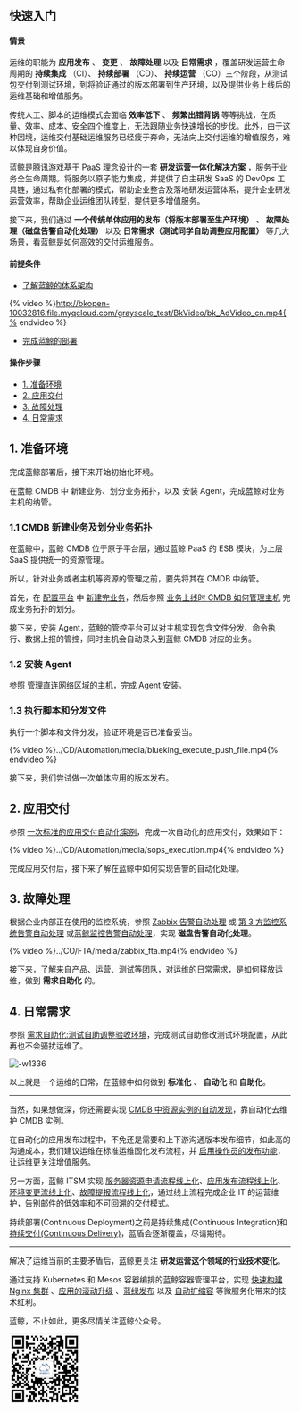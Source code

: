## 快速入门

#### 情景 

运维的职能为 **应用发布** 、 **变更** 、 **故障处理** 以及 **日常需求** ，覆盖研发运营生命周期的 **持续集成** （CI）、 **持续部署** （CD）、 **持续运营** （CO）三个阶段，从测试包交付到测试环境，到将验证通过的版本部署到生产环境，以及提供业务上线后的运维基础和增值服务。

传统人工、脚本的运维模式会面临 **效率低下** 、 **频繁出错背锅** 等等挑战，在质量、效率、成本、安全四个维度上，无法跟随业务快速增长的步伐。此外，由于这种困境，运维交付基础运维服务已经疲于奔命，无法向上交付运维的增值服务，难以体现自身价值。

蓝鲸是腾讯游戏基于 PaaS 理念设计的一套 **研发运营一体化解决方案** ，服务于业务全生命周期。将服务以原子能力集成，并提供了自主研发 SaaS 的 DevOps 工具链，通过私有化部署的模式，帮助企业整合及落地研发运营体系，提升企业研发运营效率，帮助企业运维团队转型，提供更多增值服务。

接下来，我们通过 **一个传统单体应用的发布（将版本部署至生产环境）** 、 **故障处理（磁盘告警自动化处理）** 以及 **日常需求（测试同学自助调整应用配置）** 等几大场景，看蓝鲸是如何高效的交付运维服务。

#### 前提条件 

- [了解蓝鲸的体系架构](https://docs.bk.tencent.com/introduction/introduction.html#introduction)

{% video %}http://bkopen-10032816.file.myqcloud.com/grayscale_test/BkVideo/bk_AdVideo_cn.mp4{% endvideo %}

- [完成蓝鲸的部署](https://docs.bk.tencent.com/bkce_install_guide/)

#### 操作步骤 

- [1. 准备环境](#Prepare_environment)
- [2. 应用交付](#Application_delivery)
- [3. 故障处理](#Fault_auto_recovery)
- [4. 日常需求](#Request)

## 1. 准备环境 
完成蓝鲸部署后，接下来开始初始化环境。

在蓝鲸 CMDB 中 新建业务、划分业务拓扑，以及 安装 Agent，完成蓝鲸对业务主机的纳管。

### 1.1 CMDB 新建业务及划分业务拓扑
在蓝鲸中，蓝鲸 CMDB 位于原子平台层，通过蓝鲸 PaaS 的 ESB 模块，为上层 SaaS 提供统一的资源管理。

所以，针对业务或者主机等资源的管理之前，要先将其在 CMDB 中纳管。

首先，在 [配置平台](https://docs.bk.tencent.com/cmdb/) 中 [新建完业务](https://docs.bk.tencent.com/cmdb/Introduction.html#%EF%BC%881%EF%BC%89%E6%96%B0%E5%BB%BA%E4%B8%9A%E5%8A%A1)，然后参照 [业务上线时 CMDB 如何管理主机](CD/CMDB_management_hosts.md) 完成业务拓扑的划分。

接下来，安装 Agent，蓝鲸的管控平台可以对主机实现包含文件分发、命令执行、数据上报的管控，同时主机会自动录入到蓝鲸 CMDB 对应的业务。

### 1.2 安装 Agent

参照 [管理直连网络区域的主机](CD/Hybrid_cloud_management.md#Direct_network_management)，完成 Agent 安装。

### 1.3 执行脚本和分发文件

执行一个脚本和文件分发，验证环境是否已准备妥当。

{% video %}../CD/Automation/media/blueking_execute_push_file.mp4{% endvideo %}


接下来，我们尝试做一次单体应用的版本发布。

## 2. 应用交付 

参照 [一次标准的应用交付自动化案例](CD/application_deployment.md)，完成一次自动化的应用交付，效果如下：

{% video %}../CD/Automation/media/sops_execution.mp4{% endvideo %}

完成应用交付后，接下来了解在蓝鲸中如何实现告警的自动化处理。

## 3. 故障处理 

根据企业内部正在使用的监控系统，参照 [Zabbix 告警自动处理](CO/Zabbix_Alarm_processing_automation.md) 或 [第 3 方监控系统告警自动处理](REST_API_PUSH_Alarm_processing_automation.md) 或[蓝鲸监控告警自动处理](CO/Bkmonitor_Alarm_processing_automation.md)，实现 **磁盘告警自动化处理**。

{% video %}../CO/FTA/media/zabbix_fta.mp4{% endvideo %}

接下来，了解来自产品、运营、测试等团队，对运维的日常需求，是如何释放运维，做到 **需求自助化** 的。

## 4. 日常需求 

参照 [需求自助化:测试自助调整验收环境](CD/Demand_self-service.md)，完成测试自助修改测试环境配置，从此再也不会骚扰运维了。

![-w1336](/CD/media/15638726755169.jpg)

以上就是一个运维的日常，在蓝鲸中如何做到 **标准化** 、 **自动化** 和 **自助化**。

---

当然，如果想做深，你还需要实现 [CMDB 中资源实例的自动发现](CD/CMDB_CI_auto_discovery_MySQL.md)，靠自动化去维护 CMDB 实例。

在自动化的应用发布过程中，不免还是需要和上下游沟通版本发布细节，如此高的沟通成本，我们建议运维在标准运维固化发布流程，并 [启用操作员的发布功能](CD/ops_half_automation.md)，让运维更关注增值服务。

另一方面，蓝鲸 ITSM 实现 [服务器资源申请流程线上化](CO/Service_Request.md)、[应用发布流程线上化](CO/Release_Management.md)、[环境变更流线上化](CO/Change_Management.md)、[故障提报流程线上化](CO/Incident_Management.md)，通过线上流程完成企业 IT 的运营维护，告别邮件的低效率和不可回溯的交付模式。

持续部署(Continuous Deployment)之前是持续集成(Continuous Integration)和 [持续交付(Continuous Delivery)](CI/Pipeline_git_commit_to_stag.md)，蓝盾会逐渐覆盖，尽请期待。

---

解决了运维当前的主要矛盾后，蓝鲸更关注 **研发运营这个领域的行业技术变化**。

通过支持 Kubernetes 和 Mesos 容器编排的蓝鲸容器管理平台，实现 [快速构建 Nginx 集群](CD/Bcs_deploy_nginx_cluster.md) 、[应用的滚动升级](CD/Bcs_app_Rolling_Update_Deployment.html) 、[蓝绿发布](CD/Bcs_blue_green_deployment.md) 以及 [自动扩缩容](CD/Bcs_HPA.md) 等微服务化带来的技术红利。

蓝鲸，不止如此，更多尽情关注蓝鲸公众号。

<img src="media/15659324878049.jpg" width="25%" height="25%">


